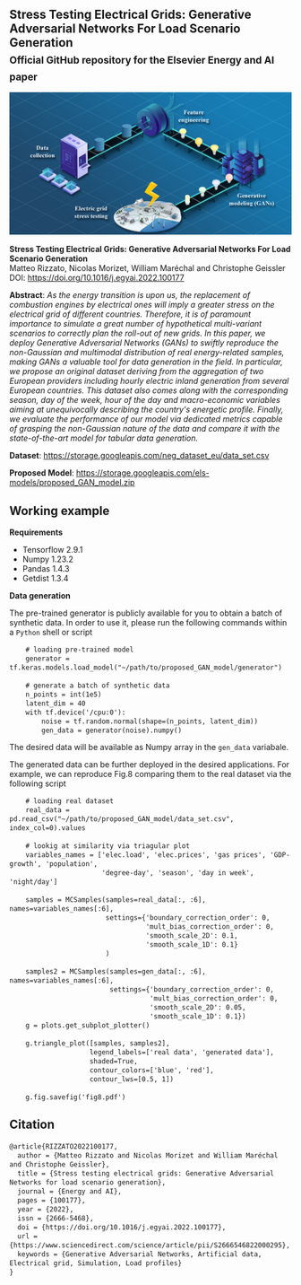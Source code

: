 ## Stress Testing Electrical Grids: Generative Adversarial Networks For Load Scenario Generation<br><sub>Official GitHub repository for the Elsevier Energy and AI paper</sub>

![Graphical abstract](https://github.com/Advestis/els_paper/blob/master/graphical_abstract.png)

**Stress Testing Electrical Grids: Generative Adversarial Networks For Load Scenario Generation**<br>
Matteo Rizzato, Nicolas Morizet, William Maréchal and Christophe Geissler<br>
DOI: https://doi.org/10.1016/j.egyai.2022.100177<br>

**Abstract**: *As the energy transition is upon us, the replacement of combustion engines by electrical ones will imply a greater stress on the electrical grid of different countries. Therefore, it is of paramount importance to simulate a great number of hypothetical multi-variant scenarios to correctly plan the roll-out of new grids. In this paper, we deploy Generative Adversarial Networks (GANs) to swiftly reproduce the non-Gaussian and multimodal distribution of real energy-related samples, making GANs a valuable tool for data generation in the field. In particular, we propose an original dataset deriving from the aggregation of two European providers including hourly electric inland generation from several European countries. This dataset also comes along with the corresponding season, day of the week, hour of the day and macro-economic variables aiming at unequivocally describing the country's energetic profile. Finally, we evaluate the performance of our model via dedicated metrics capable of grasping the non-Gaussian nature of the data and compare it with the state-of-the-art model for tabular data generation.*

**Dataset**: https://storage.googleapis.com/neg_dataset_eu/data_set.csv

**Proposed Model**: https://storage.googleapis.com/els-models/proposed_GAN_model.zip

## Working example

**Requirements**
- Tensorflow 2.9.1
- Numpy 1.23.2
- Pandas 1.4.3
- Getdist 1.3.4

**Data generation**

The pre-trained generator is publicly available for you to obtain a batch of synthetic data. In order to use it, please run the following commands within a `Python` shell or script 
````
    # loading pre-trained model
    generator = tf.keras.models.load_model("~/path/to/proposed_GAN_model/generator")

    # generate a batch of synthetic data
    n_points = int(1e5)
    latent_dim = 40
    with tf.device('/cpu:0'):
        noise = tf.random.normal(shape=(n_points, latent_dim))
        gen_data = generator(noise).numpy()
````
The desired data will be available as Numpy array in the `gen_data` variabale.

The generated data can be further deployed in the desired applications. For example, we can reproduce Fig.8 comparing them to the real dataset via the following script

```
    # loading real dataset
    real_data = pd.read_csv("~/path/to/proposed_GAN_model/data_set.csv", index_col=0).values
    
    # lookig at similarity via triagular plot
    variables_names = ['elec.load', 'elec.prices', 'gas prices', 'GDP-growth', 'population',
                       'degree-day', 'season', 'day in week', 'night/day']
                       
    samples = MCSamples(samples=real_data[:, :6], names=variables_names[:6],
                        settings={'boundary_correction_order': 0,
                                  'mult_bias_correction_order': 0,
                                  'smooth_scale_2D': 0.1,
                                  'smooth_scale_1D': 0.1}
                        )

    samples2 = MCSamples(samples=gen_data[:, :6], names=variables_names[:6],
                         settings={'boundary_correction_order': 0,
                                   'mult_bias_correction_order': 0,
                                   'smooth_scale_2D': 0.05,
                                   'smooth_scale_1D': 0.1})
    g = plots.get_subplot_plotter()
    
    g.triangle_plot([samples, samples2],
                    legend_labels=['real data', 'generated data'],
                    shaded=True,
                    contour_colors=['blue', 'red'],
                    contour_lws=[0.5, 1])

    g.fig.savefig('fig8.pdf')
```


## Citation
```
@article{RIZZATO2022100177,
  author = {Matteo Rizzato and Nicolas Morizet and William Maréchal and Christophe Geissler},
  title = {Stress testing electrical grids: Generative Adversarial Networks for load scenario generation},
  journal = {Energy and AI},
  pages = {100177},
  year = {2022},
  issn = {2666-5468},
  doi = {https://doi.org/10.1016/j.egyai.2022.100177},
  url = {https://www.sciencedirect.com/science/article/pii/S2666546822000295},
  keywords = {Generative Adversarial Networks, Artificial data, Electrical grid, Simulation, Load profiles}
}
```
